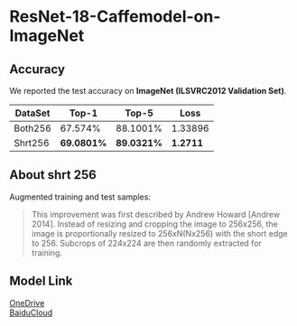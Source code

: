 # ResNet-18-Caffemodel-on-ImageNet
## Accuracy
We reported the test accuracy on **ImageNet (ILSVRC2012 Validation Set)**.    

DataSet | Top-1 | Top-5 | Loss
------------ | ------------- | ------------- | -------------
Both256 | 67.574% | 88.1001% | 1.33896
Shrt256 | **69.0801%** | **89.0321%** | **1.2711**

## About shrt 256
Augmented training and test samples:  
> This improvement was first described by Andrew Howard [Andrew 2014]. Instead of resizing and cropping the image to 256x256, the image is proportionally resized to 256xN(Nx256) with the short edge to 256. Subcrops of 224x224 are then randomly extracted for training. 

## Model Link
[OneDrive](https://1drv.ms/u/s!Av1MQK8mV3J8btF8hWlK9D8LGrk)<br>
[BaiduCloud](http://pan.baidu.com/s/1jI5LeQy)


